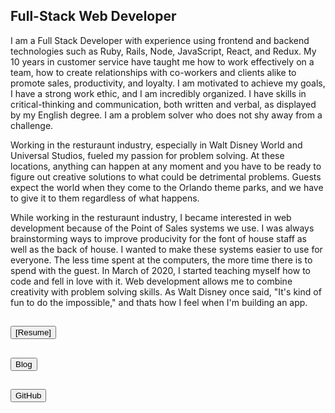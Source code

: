 ## Full-Stack Web Developer

I am a Full Stack Developer with experience using frontend and backend technologies such as Ruby, Rails, Node, JavaScript, React, and Redux. My 10 years in customer service have taught me how to work effectively on a team, how to create relationships with co-workers and clients alike to promote sales, productivity, and loyalty. I am motivated to achieve my goals, I have a strong work ethic, and I am incredibly organized. I have skills in critical-thinking and communication, both written and verbal, as displayed by my English degree. I am a problem solver who does not shy away from a challenge.

Working in the resturaunt industry, especially in Walt Disney World and Universal Studios, fueled my passion for problem solving. At these locations, anything can happen at any moment and you have to be ready to figure out creative solutions to what could be detrimental problems. Guests expect the world when they come to the Orlando theme parks, and we have to give it to them regardless of what happens. 

While working in the resturaunt industry, I became interested in web development because of the Point of Sales systems we use. I was always brainstorming ways to improve producivity for the font of house staff as well as the back of house. I wanted to make these systems easier to use for everyone. The less time spent at the computers, the more time there is to spend with the guest. In March of 2020, I started teaching myself how to code and fell in love with it. Web development allows me to combine creativity with problem solving skills. As Walt Disney once said, "It's kind of fun to do the impossible," and thats how I feel when I'm building an app.

## <button>[Resume]</button>
## <button>Blog</button>
## <button>GitHub</button>

